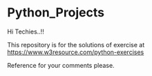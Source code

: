 # Python_Projects
Hi Techies..!!

This repository is for the solutions of exercise at https://www.w3resource.com/python-exercises

Reference for your comments please.
